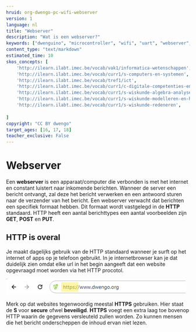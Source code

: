 ```yaml
---
hruid: org-dwengo-pc-wifi-webserver
version: 1
language: nl
title: "Webserver"
description: "Wat is een webserver?"
keywords: ["dwenguino", "microcontroller", "wifi", "uart", "webserver", "web", "internet"]
content_type: "text/markdown"
estimated_time: 10
skos_concepts: [
    'http://ilearn.ilabt.imec.be/vocab/vak1/informatica-wetenschappen', 
    'http://ilearn.ilabt.imec.be/vocab/curr1/s-computers-en-systemen',
    'http://ilearn.ilabt.imec.be/vocab/tref1/ict',
    'http://ilearn.ilabt.imec.be/vocab/curr1/c-digitale-competenties-en-mediawijsheid',
    'http://ilearn.ilabt.imec.be/vocab/curr1/s-wiskunde-algebra-analyse',
    'http://ilearn.ilabt.imec.be/vocab/curr1/s-wiskunde-modelleren-en-heuristiek',
    'http://ilearn.ilabt.imec.be/vocab/curr1/s-wiskunde-redeneren',

]
copyright: "CC BY dwengo"
target_ages: [16, 17, 18]
teacher_exclusive: False
---
```


# Webserver

Een **webserver** is een apparaat/computer die verbonden is met het internet en constant luistert naar inkomende berichten. Wanneer de server een bericht ontvangt, zal deze het bericht verwerken en een antwoord sturen naar de verzender van het bericht. Een webserver verwacht dat berichten een specifiek formaat hebben. Dit formaat wordt vastgelegd in de **HTTP** standaard. HTTP heeft een aantal berichttypes een aantal voorbeelden zijn **GET**, **POST** en **PUT**. 


<div class="dwengo-content sideinfo">
<h2 class="title">HTTP is overal</h2>
<div class="content">
Je maakt dagelijks gebruik van de HTTP standaard wanneer je surft op het internet of apps op je telefoon gebruikt. In je internetbrowser kan je dat duidelijk zien omdat elke url in het begin aangeeft dat een website opgevraagd moet worden via het HTTP procotol.

<img src="images/http_in_url.png"></img>

Merk op dat websites tegenwoordig meestal **HTTPS** gebruiken. Hier staat de **S** voor **secure** ofwel **beveiligd**. **HTTPS** voegt een extra laag toe bovenop HTTP waarin de gegevens versleuteld zullen worden. Zo kunnen mensen die het bericht onderscheppen de inhoud ervan niet lezen.

</div>
</div>

